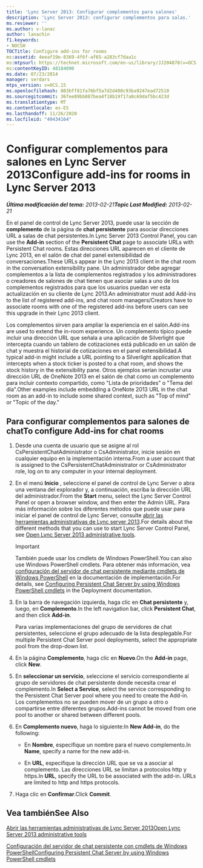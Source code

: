 ```yaml
---
title: 'Lync Server 2013: Configurar complementos para salones'
description: 'Lync Server 2013: configurar complementos para salas.'
ms.reviewer: ''
ms.author: v-lanac
author: lanachin
f1.keywords:
- NOCSH
TOCTitle: Configure add-ins for rooms
ms:assetid: 4eeaf19e-8369-4f6f-af65-a283cf7daa1c
ms:mtpsurl: https://technet.microsoft.com/en-us/library/JJ204878(v=OCS.15)
ms:contentKeyID: 48184090
ms.date: 07/23/2014
manager: serdars
mtps_version: v=OCS.15
ms.openlocfilehash: 803bff81fa76bf5a7d2d408c93ba9247ead72510
ms.sourcegitcommit: 36fee89bb887bea4f18b19f17a8c69daf5bc423d
ms.translationtype: MT
ms.contentlocale: es-ES
ms.lasthandoff: 11/26/2020
ms.locfileid: "49434164"
---
```

# <a name="configure-add-ins-for-rooms-in-lync-server-2013"></a><span data-ttu-id="85285-103">Configurar complementos para salones en Lync Server 2013</span><span class="sxs-lookup"><span data-stu-id="85285-103">Configure add-ins for rooms in Lync Server 2013</span></span>

<div data-xmlns="http://www.w3.org/1999/xhtml">

<div class="topic" data-xmlns="http://www.w3.org/1999/xhtml" data-msxsl="urn:schemas-microsoft-com:xslt" data-cs="https://msdn.microsoft.com/">

<div data-asp="https://msdn2.microsoft.com/asp">



</div>

<div id="mainSection">

<div id="mainBody"><span data-ttu-id="85285-104">

<span> </span></span><span class="sxs-lookup"><span data-stu-id="85285-104">

<span> </span></span></span>

<span data-ttu-id="85285-105">_**Última modificación del tema:** 2013-02-21_</span><span class="sxs-lookup"><span data-stu-id="85285-105">_**Topic Last Modified:** 2013-02-21_</span></span>

<span data-ttu-id="85285-106">En el panel de control de Lync Server 2013, puede usar la sección de **complemento** de la página de **chat persistente** para asociar direcciones URL a salas de chat persistentes.</span><span class="sxs-lookup"><span data-stu-id="85285-106">In Lync Server 2013 Control Panel, you can use the **Add-in** section of the **Persistent Chat** page to associate URLs with Persistent Chat rooms.</span></span> <span data-ttu-id="85285-107">Estas direcciones URL aparecen en el cliente de Lync 2013, en el salón de chat del panel extensibilidad de conversaciones.</span><span class="sxs-lookup"><span data-stu-id="85285-107">These URLs appear in the Lync 2013 client in the chat room in the conversation extensibility pane.</span></span> <span data-ttu-id="85285-108">Un administrador debe agregar complementos a la lista de complementos registrados y los administradores o creadores de salones de chat tienen que asociar salas a uno de los complementos registrados para que los usuarios puedan ver esta actualización en su cliente de Lync 2013.</span><span class="sxs-lookup"><span data-stu-id="85285-108">An administrator must add Add-ins to the list of registered add-ins, and chat room managers/Creators have to associate rooms with one of the registered add-ins before users can see this upgrade in their Lync 2013 client.</span></span>

<span data-ttu-id="85285-109">Los complementos sirven para ampliar la experiencia en el salón.</span><span class="sxs-lookup"><span data-stu-id="85285-109">Add-ins are used to extend the in-room experience.</span></span> <span data-ttu-id="85285-110">Un complemento típico puede incluir una dirección URL que señala a una aplicación de Silverlight que intercepta cuando un tablero de cotizaciones está publicado en un salón de chat y muestra el historial de cotizaciones en el panel extensibilidad.</span><span class="sxs-lookup"><span data-stu-id="85285-110">A typical add-in might include a URL pointing to a Silverlight application that intercepts when a stock ticker is posted to a chat room, and shows the stock history in the extensibility pane.</span></span> <span data-ttu-id="85285-111">Otros ejemplos serían incrustar una dirección URL de OneNote 2013 en el salón de chat como un complemento para incluir contexto compartido, como "Lista de prioridades" o "Tema del día".</span><span class="sxs-lookup"><span data-stu-id="85285-111">Other examples include embedding a OneNote 2013 URL in the chat room as an add-in to include some shared context, such as "Top of mind" or "Topic of the day."</span></span>

<div>

## <a name="to-configure-add-ins-for-chat-rooms"></a><span data-ttu-id="85285-112">Para configurar complementos para salones de chat</span><span class="sxs-lookup"><span data-stu-id="85285-112">To configure Add-ins for chat rooms</span></span>

1.  <span data-ttu-id="85285-113">Desde una cuenta de usuario que se asigne al rol CsPersistentChatAdministrator o CsAdministrator, inicie sesión en cualquier equipo en la implementación interna.</span><span class="sxs-lookup"><span data-stu-id="85285-113">From a user account that is assigned to the CsPersistentChatAdministrator or CsAdministrator role, log on to any computer in your internal deployment.</span></span>

2.  <span data-ttu-id="85285-114">En el menú **Inicio** , seleccione el panel de control de Lync Server o abra una ventana del explorador y, a continuación, escriba la dirección URL del administrador.</span><span class="sxs-lookup"><span data-stu-id="85285-114">From the **Start** menu, select the Lync Server Control Panel or open a browser window, and then enter the Admin URL.</span></span> <span data-ttu-id="85285-115">Para más información sobre los diferentes métodos que puede usar para iniciar el panel de control de Lync Server, consulte [abrir las herramientas administrativas de Lync server 2013](lync-server-2013-open-lync-server-administrative-tools.md).</span><span class="sxs-lookup"><span data-stu-id="85285-115">For details about the different methods that you can use to start Lync Server Control Panel, see [Open Lync Server 2013 administrative tools](lync-server-2013-open-lync-server-administrative-tools.md).</span></span>
    
    <div>
    

    > [!IMPORTANT]  
    > <span data-ttu-id="85285-116">También puede usar los cmdlets de Windows PowerShell.</span><span class="sxs-lookup"><span data-stu-id="85285-116">You can also use Windows PowerShell cmdlets.</span></span> <span data-ttu-id="85285-117">Para obtener más información, vea <A href="configuring-persistent-chat-server-by-using-windows-powershell-cmdlets.md">configuración del servidor de chat persistente mediante cmdlets de Windows PowerShell</A> en la documentación de implementación.</span><span class="sxs-lookup"><span data-stu-id="85285-117">For details, see <A href="configuring-persistent-chat-server-by-using-windows-powershell-cmdlets.md">Configuring Persistent Chat Server by using Windows PowerShell cmdlets</A> in the Deployment documentation.</span></span>

    
    </div>

3.  <span data-ttu-id="85285-118">En la barra de navegación izquierda, haga clic en **Chat persistente** y, luego, en **Complemento**.</span><span class="sxs-lookup"><span data-stu-id="85285-118">In the left navigation bar, click **Persistent Chat**, and then click **Add-in**.</span></span>
    
    <span data-ttu-id="85285-119">Para varias implementaciones del grupo de servidores de chat persistentes, seleccione el grupo adecuado de la lista desplegable.</span><span class="sxs-lookup"><span data-stu-id="85285-119">For multiple Persistent Chat Server pool deployments, select the appropriate pool from the drop-down list.</span></span>

4.  <span data-ttu-id="85285-120">En la página **Complemento**, haga clic en **Nuevo**.</span><span class="sxs-lookup"><span data-stu-id="85285-120">On the **Add-in** page, click **New**.</span></span>

5.  <span data-ttu-id="85285-121">En **seleccionar un servicio**, seleccione el servicio correspondiente al grupo de servidores de chat persistente donde necesita crear el complemento.</span><span class="sxs-lookup"><span data-stu-id="85285-121">In **Select a Service**, select the service corresponding to the Persistent Chat Server pool where you need to create the Add-in.</span></span> <span data-ttu-id="85285-122">Los complementos no se pueden mover de un grupo a otro o compartirse entre diferentes grupos.</span><span class="sxs-lookup"><span data-stu-id="85285-122">Add-ins cannot be moved from one pool to another or shared between different pools.</span></span>

6.  <span data-ttu-id="85285-123">En **Complemento nuevo**, haga lo siguiente:</span><span class="sxs-lookup"><span data-stu-id="85285-123">In **New Add-in**, do the following:</span></span>
    
      - <span data-ttu-id="85285-124">En **Nombre**, especifique un nombre para el nuevo complemento.</span><span class="sxs-lookup"><span data-stu-id="85285-124">In **Name**, specify a name for the new add-in.</span></span>
    
      - <span data-ttu-id="85285-p106">En **URL**, especifique la dirección URL que se va a asociar al complemento. Las direcciones URL se limitan a protocolos http y https.</span><span class="sxs-lookup"><span data-stu-id="85285-p106">In **URL**, specify the URL to be associated with the add-in. URLs are limited to http and https protocols.</span></span>

7.  <span data-ttu-id="85285-127">Haga clic en **Confirmar**.</span><span class="sxs-lookup"><span data-stu-id="85285-127">Click **Commit**.</span></span>

</div>

<div>

## <a name="see-also"></a><span data-ttu-id="85285-128">Vea también</span><span class="sxs-lookup"><span data-stu-id="85285-128">See Also</span></span>


[<span data-ttu-id="85285-129">Abrir las herramientas administrativas de Lync Server 2013</span><span class="sxs-lookup"><span data-stu-id="85285-129">Open Lync Server 2013 administrative tools</span></span>](lync-server-2013-open-lync-server-administrative-tools.md)  


[<span data-ttu-id="85285-130">Configuración del servidor de chat persistente con cmdlets de Windows PowerShell</span><span class="sxs-lookup"><span data-stu-id="85285-130">Configuring Persistent Chat Server by using Windows PowerShell cmdlets</span></span>](configuring-persistent-chat-server-by-using-windows-powershell-cmdlets.md)  
  

<span data-ttu-id="85285-131"></div>

</div>

<span> </span>

</div>

</div>

</span><span class="sxs-lookup"><span data-stu-id="85285-131"></div>

</div>

<span> </span>

</div>

</div>

</span></span></div>

